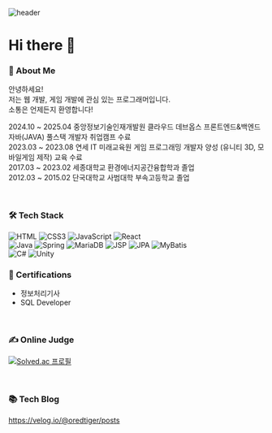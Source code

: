 ![header](https://capsule-render.vercel.app/api?type=waving&color=auto&height=300&section=header&text=Welcome!😊)

# Hi there 👋

### 💬 About Me  
안녕하세요!    
저는 웹 개발, 게임 개발에 관심 있는 프로그래머입니다.  
소통은 언제든지 환영합니다!  

2024.10 ~ 2025.04 중앙정보기술인재개발원 클라우드 데브옵스 프론트엔드&백엔드 자바(JAVA) 풀스택 개발자 취업캠프 수료  
2023.03 ~ 2023.08 연세 IT 미래교육원 게임 프로그래밍 개발자 양성 (유니티 3D, 모바일게임 제작) 교육 수료  
2017.03 ~ 2023.02 세종대학교 환경에너지공간융합학과 졸업  
2012.03 ~ 2015.02 단국대학교 사범대학 부속고등학교 졸업  


<br>

### 🛠 Tech Stack
![HTML](https://img.shields.io/badge/HTML5-E34F26?style=flat&logo=HTML5&logoColor=white) 
![CSS3](https://img.shields.io/badge/CSS3-1572B6?style=flat&logo=CSS3&logoColor=white) 
![JavaScript](https://img.shields.io/badge/JavaScript-F7DF1E?style=flat&logo=JavaScript&logoColor=black) 
![React](https://img.shields.io/badge/React-61DAFB?style=flat&logo=react&logoColor=black) 
<br>
![Java](https://img.shields.io/badge/Java-007396?style=flat&logo=java&logoColor=white) 
![Spring](https://img.shields.io/badge/Spring-6DB33F?style=flat&logo=spring&logoColor=white) 
![MariaDB](https://img.shields.io/badge/MariaDB-003545?style=flat&logo=mariadb&logoColor=white) 
![JSP](https://img.shields.io/badge/JSP-007396?style=flat&logo=java&logoColor=white) 
![JPA](https://img.shields.io/badge/JPA-6DB33F?style=flat&logo=spring&logoColor=white) 
![MyBatis](https://img.shields.io/badge/MyBatis-000000?style=flat&logo=mybatis&logoColor=white)
<br>
![C#](https://img.shields.io/badge/-C%23-239120?style=flat&logo=C%23&logoColor=white) 
![Unity](https://img.shields.io/badge/-Unity-FFFFFF?style=flat&logo=unity&logoColor=grey) 
<br>

### 🪪 Certifications
- 정보처리기사
- SQL Developer
  
<br>

### ✍ Online Judge                                                                                        
[![Solved.ac 프로필](http://mazassumnida.wtf/api/v2/generate_badge?boj=aks742)](https://solved.ac/aks742)

<br>

### 📚 Tech Blog
https://velog.io/@oredtiger/posts

<br>
